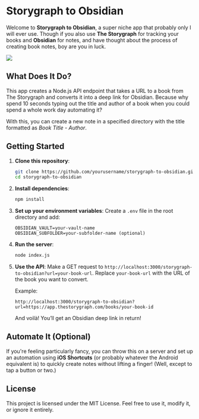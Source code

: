 # Storygraph to Obsidian

Welcome to **Storygraph to Obsidian**, a super niche app that probably only I will ever use. Though if you also use **The Storygraph** for tracking your books and **Obsidian** for notes, and have thought about the process of creating book notes, boy are you in luck.

![](https://i.imgur.com/6pUIrfW.gif)

## What Does It Do?

This app creates a Node.js API endpoint that takes a URL to a book from The Storygraph and converts it into a deep link for Obsidian. Because why spend 10 seconds typing out the title and author of a book when you could spend a whole work day automating it?

With this, you can create a new note in a specified directory with the title formatted as *Book Title - Author*.

## Getting Started

1. **Clone this repository**:
   ```bash
   git clone https://github.com/yourusername/storygraph-to-obsidian.git
   cd storygraph-to-obsidian
   ```

2. **Install dependencies**:
   ```bash
   npm install
   ```

3. **Set up your environment variables**:
   Create a `.env` file in the root directory and add:
   ```
   OBSIDIAN_VAULT=your-vault-name
   OBSIDIAN_SUBFOLDER=your-subfolder-name (optional)
   ```

4. **Run the server**:
   ```bash
   node index.js
   ```

5. **Use the API**:
   Make a GET request to `http://localhost:3000/storygraph-to-obsidian?url=your-book-url`. Replace `your-book-url` with the URL of the book you want to convert.

   Example:
   ```
   http://localhost:3000/storygraph-to-obsidian?url=https://app.thestorygraph.com/books/your-book-id
   ```

   And voilà! You’ll get an Obsidian deep link in return!

## Automate It (Optional)

If you're feeling particularly fancy, you can throw this on a server and set up an automation using **iOS Shortcuts** (or probably whatever the Android equivalent is) to quickly create notes without lifting a finger! (Well, except to tap a button or two.)

## License

This project is licensed under the MIT License. Feel free to use it, modify it, or ignore it entirely.
